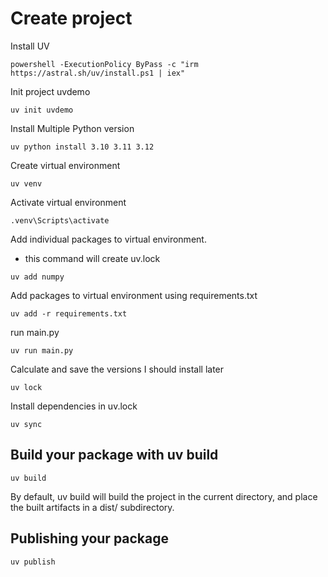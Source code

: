 # Create project

Install UV

```{powershell}
powershell -ExecutionPolicy ByPass -c "irm https://astral.sh/uv/install.ps1 | iex"
```

Init project uvdemo

```{bash}
uv init uvdemo
```

Install Multiple Python version 

```{bash}
uv python install 3.10 3.11 3.12
```

Create virtual environment

```{bash}
uv venv
```

Activate virtual environment

```{bash}
.venv\Scripts\activate
```

Add individual packages to virtual environment.
- this command will create uv.lock
```{bash}
uv add numpy
```

Add packages to virtual environment using requirements.txt
```{bash}
uv add -r requirements.txt
```

run main.py
```{bash}
uv run main.py
```

Calculate and save the versions I should install later
```{bash}
uv lock
```

Install dependencies in uv.lock
```{bash}
uv sync
```

## Build your package with uv build

```{bash}
uv build
```
By default, uv build will build the project in the current directory,
and place the built artifacts in a dist/ subdirectory.

## Publishing your package

```{bash}
uv publish
```